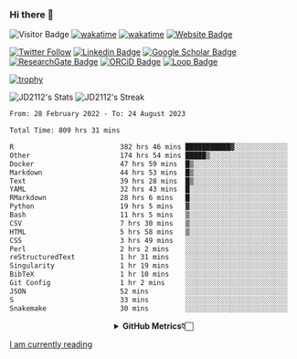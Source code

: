 ### Hi there 👋
![Visitor Badge](https://visitor-badge.laobi.icu/badge?page_id=JD2112.JD2112)
[![wakatime](https://github.com/JD2112/JD2112/actions/workflows/waka-readme.yml/badge.svg)](https://github.com/JD2112/JD2112/actions/workflows/waka-readme.yml)
[![wakatime](https://wakatime.com/badge/user/fe95275f-909a-4147-a45d-624981173898.svg)](https://wakatime.com/@fe95275f-909a-4147-a45d-624981173898)
[![Website Badge](https://img.shields.io/badge/website-informational?style=flat-square)](http://jyotirmoydas.netlify.app)

[![Twitter Follow](https://img.shields.io/twitter/follow/jyotirmoy21?style=social)](https://twitter.com/jyotirmoy21)
[![Linkedin Badge](https://img.shields.io/badge/-jyotirmoy-blue?style=plastic&logo=Linkedin&logoColor=white&link=https://www.linkedin.com/in/dasjyotirmoy/)](https://www.linkedin.com/in/dasjyotirmoy/)
[![Google Scholar Badge](https://img.shields.io/badge/-jyotirmoy-blue?style=plastic&logo=GoogleScholar&logoColor=white&link=https://scholar.google.se/citations?user=IMBYOv8AAAAJ&hl=en)](https://scholar.google.se/citations?user=IMBYOv8AAAAJ&hl=en)
[![ResearchGate Badge](https://img.shields.io/badge/-jyotirmoy-cyan?style=plastic&logo=ResearchGate&logoColor=white&link=https://www.researchgate.net/profile/Jyotirmoy-Das-3)](https://www.researchgate.net/profile/Jyotirmoy-Das-3)
[![ORCiD Badge](https://img.shields.io/badge/-jyotirmoy-green?style=plastic&logo=orcid&logoColor=white&link=https://orcid.org/0000-0002-5649-4658)](https://orcid.org/0000-0002-5649-4658)
[![Loop Badge](https://img.shields.io/badge/-jyotirmoy-orange?style=plastic&logo=Loop&logoColor=white&link=https://loop.frontiersin.org/people/1519976/overview)](https://loop.frontiersin.org/people/1519976/overview)

[![trophy](https://github-profile-trophy.vercel.app/?username=JD2112)](https://github.com/ryo-ma/github-profile-trophy)

<!--
**JD2112/JD2112** is a ✨ _special_ ✨ repository because its `README.md` (this file) appears on your GitHub profile.

Here are some ideas to get you started:

- 🔭 I’m currently working on ...
- 🌱 I’m currently learning ...
- 👯 I’m looking to collaborate on ...
- 🤔 I’m looking for help with ...
- 💬 Ask me about ...
- 📫 How to reach me: ...
- 😄 Pronouns: ...
- ⚡ Fun fact: ...
![JD2112's Top Languages](https://github-readme-stats.vercel.app/api/top-langs/?username=JD2112&theme=vue-dark&show_icons=true&hide_border=true&layout=compact)
-->
![JD2112's Stats](https://github-readme-stats.vercel.app/api?username=JD2112&theme=vue-dark&show_icons=true&hide_border=true&count_private=true)
![JD2112's Streak](https://github-readme-streak-stats.herokuapp.com/?user=JD2112&theme=vue-dark&hide_border=true)





<!--START_SECTION:waka-->

```txt
From: 28 February 2022 - To: 24 August 2023

Total Time: 809 hrs 31 mins

R                          382 hrs 46 mins ███████████▓░░░░░░░░░░░░░   47.28 %
Other                      174 hrs 54 mins █████▒░░░░░░░░░░░░░░░░░░░   21.61 %
Docker                     47 hrs 59 mins  █▒░░░░░░░░░░░░░░░░░░░░░░░   05.93 %
Markdown                   44 hrs 53 mins  █▒░░░░░░░░░░░░░░░░░░░░░░░   05.55 %
Text                       39 hrs 28 mins  █▒░░░░░░░░░░░░░░░░░░░░░░░   04.88 %
YAML                       32 hrs 43 mins  █░░░░░░░░░░░░░░░░░░░░░░░░   04.04 %
RMarkdown                  28 hrs 6 mins   █░░░░░░░░░░░░░░░░░░░░░░░░   03.47 %
Python                     19 hrs 5 mins   ▓░░░░░░░░░░░░░░░░░░░░░░░░   02.36 %
Bash                       11 hrs 5 mins   ▒░░░░░░░░░░░░░░░░░░░░░░░░   01.37 %
CSV                        7 hrs 30 mins   ▒░░░░░░░░░░░░░░░░░░░░░░░░   00.93 %
HTML                       5 hrs 58 mins   ▒░░░░░░░░░░░░░░░░░░░░░░░░   00.74 %
CSS                        3 hrs 49 mins   ░░░░░░░░░░░░░░░░░░░░░░░░░   00.47 %
Perl                       2 hrs 2 mins    ░░░░░░░░░░░░░░░░░░░░░░░░░   00.25 %
reStructuredText           1 hr 31 mins    ░░░░░░░░░░░░░░░░░░░░░░░░░   00.19 %
Singularity                1 hr 19 mins    ░░░░░░░░░░░░░░░░░░░░░░░░░   00.16 %
BibTeX                     1 hr 10 mins    ░░░░░░░░░░░░░░░░░░░░░░░░░   00.14 %
Git Config                 1 hr 2 mins     ░░░░░░░░░░░░░░░░░░░░░░░░░   00.13 %
JSON                       52 mins         ░░░░░░░░░░░░░░░░░░░░░░░░░   00.11 %
S                          33 mins         ░░░░░░░░░░░░░░░░░░░░░░░░░   00.07 %
Snakemake                  30 mins         ░░░░░░░░░░░░░░░░░░░░░░░░░   00.06 %
```

<!--END_SECTION:waka-->

<div align="center">
    <details>
        <summary><b>GitHub Metrics👇🏻</b></summary>
    <br>
        
[Get Details](https://metrics.lecoq.io/insights/JD2112)
    </details>
</div>

<a target="_blank" href="https://www.goodreads.com/user/show/21242415-jyotirmoy-das">I am currently reading</a>



